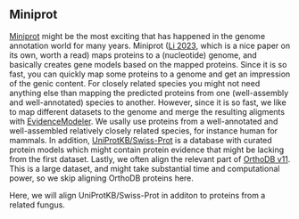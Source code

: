 ## Miniprot
[Miniprot](https://github.com/lh3/miniprot) might be the most exciting that has happened in the genome annotation world for many years. Miniprot ([Li 2023](https://academic.oup.com/bioinformatics/article/39/1/btad014/6989621), which is a nice paper on its own, worth a read) maps proteins to a (nucleotide) genome, and basically creates gene models based on the mapped proteins. Since it is so fast, you can quickly map some proteins to a genome and get an impression of the genic content. For closely related species you might not need anything else than mapping the predicted proteins from one (well-assembly and well-annotated) species to another. However, since it is so fast, we like to map different datasets to the genome and merge the resulting aligments with [EvidenceModeler](04_evidencemodeler). We usally use proteins from a well-annotated and well-assembled relatively closely related species, for instance human for mammals. In addition, [UniProtKB/Swiss-Prot](https://academic.oup.com/nar/article/51/D1/D523/6835362) is a database with curated protein models which might contain protein evidence that might be lacking from the first dataset. Lastly, we often align the relevant part of [OrthoDB v11](https://academic.oup.com/nar/article/51/D1/D445/6814468). This is a large dataset, and might take substantial time and computational power, so we skip aligning OrthoDB proteins here.

Here, we will align UniProtKB/Swiss-Prot in additon to proteins from a related fungus. 
  
